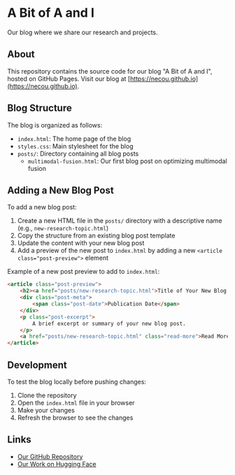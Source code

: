 # A Bit of A and I

Our blog where we share our research and projects.

## About

This repository contains the source code for our blog "A Bit of A and I", hosted on GitHub Pages. Visit our blog at [https://necou.github.io](https://necou.github.io).

## Blog Structure

The blog is organized as follows:

- `index.html`: The home page of the blog
- `styles.css`: Main stylesheet for the blog
- `posts/`: Directory containing all blog posts
  - `multimodal-fusion.html`: Our first blog post on optimizing multimodal fusion

## Adding a New Blog Post

To add a new blog post:

1. Create a new HTML file in the `posts/` directory with a descriptive name (e.g., `new-research-topic.html`)
2. Copy the structure from an existing blog post template
3. Update the content with your new blog post
4. Add a preview of the new post to `index.html` by adding a new `<article class="post-preview">` element

Example of a new post preview to add to `index.html`:

```html
<article class="post-preview">
    <h2><a href="posts/new-research-topic.html">Title of Your New Blog Post</a></h2>
    <div class="post-meta">
        <span class="post-date">Publication Date</span>
    </div>
    <p class="post-excerpt">
        A brief excerpt or summary of your new blog post.
    </p>
    <a href="posts/new-research-topic.html" class="read-more">Read More</a>
</article>
```

## Development

To test the blog locally before pushing changes:

1. Clone the repository
2. Open the `index.html` file in your browser
3. Make your changes
4. Refresh the browser to see the changes

## Links

- [Our GitHub Repository](https://github.com/NECOU)
- [Our Work on Hugging Face](https://huggingface.co/NECOUDBFM/Jellyfish)
